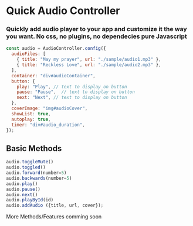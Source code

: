 # Quick Audio Controller

### Quickly add audio player to your app and customize it the way you want. No css, no plugins, no dependecies pure Javascript

```Javascript
const audio = AudioController.config({
  audioFiles: [
    { title: "May my prayer", url: "./sample/audio1.mp3" },
    { title: "Reckless Love", url: "./sample/audio2.mp3" },
  ],
  container: "div#audioContainer",
  button: {
    play: "Play", // text to display on button
    pause: "Pause",  // text to display on button
    next: "Next", // text to display on button
  },
  coverImage: "img#audioCover",
  showList: true,
  autoplay: true,
  timer: "div#audio_duration",
});
```

## Basic Methods

```Javascript
audio.toggleMute()  
audio.toggled() 
audio.forward(number=5)
audio.backwards(number=5)
audio.play()
audio.pause()
audio.next()   
audio.playById(id)   
audio.addAudio ({title, url, cover});
```

More Methods/Features comming soon